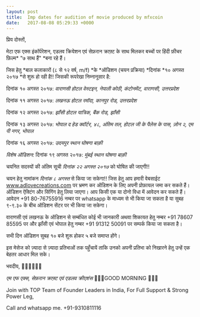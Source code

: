 ```yaml
---
layout: post
title:  Imp dates for audition of movie produced by mfxcoin
date:   2017-08-08 05:29:33 +0000
---
```



प्रिय दोस्तों,

मेटा एफ एक्स इंकॉर्परेशन, एडलव क्रियेशन एवं सेफ़रान क्राफ़्ट के साथ मिलकर बच्चों पर हिंदी फ़ीचर फ़िल्म* "७ साथ हैं" *बना रहे हैं।

जिस हेतु *बाल कलाकारों (८ से १२ वर्ष, m/f) *के *ऑडिशन (चयन प्रक्रिया) *दिनांक *१० अगस्त २०१७ *से शुरू हो रही है!! जिसकी रूपरेखा निम्नानूसार है:

दिनांक १० अगस्त २०१७: *वाराणसी* *होटल वेस्टइन, नेपाली कोठी, कंटोनमेंट, वाराणसी, उत्तरप्रदेश*

दिनांक ११ अगस्त २०१७: *लखनऊ*
*होटल रमॉदा, कानपुर रोड, उत्तरप्रदेश*

दिनांक १२ अगस्त २०१७: *झाँसी*
*होटल यात्रिक, बैंक रोड, झाँसी*

दिनांक १३ अगस्त २०१७: *भोपाल*
*द हेड क्वॉर्टर, ४८, अंतिम तल, होटल जी के पैलेस के पास, ज़ोन २, एम पी नगर, भोपाल*

दिनांक १६ अगस्त २०१७: *उदयपुर*
*स्थान घोषणा बाक़ी*

*विशेष ऑडिशन:*
दिनांक १९ अगस्त २०१७: *मुंबई*
*स्थान घोषणा बाक़ी*

चयनित सदस्यों की अंतिम सूची *दिनांक २२ अगस्त २०१७* को घोषित की जाएगी!!

चयन हेतु नामांकन *दिनांक ८ अगस्त* से किया जा सकेगा!! जिस हेतु आप हमारी वेबसाईट www.adlovecreations.com पर भ्रमण कर ऑडिशन के लिए अपनी प्रोफ़ायल जमा कर सकते हैं। ऑडिशन ऐक्टिंग और सिंगिंग हेतु लिया जाएगा। आप किसी एक या दोनो विधा में आवेदन कर सकते हैं। आवेदन +91 80-76755916 नम्बर पर whatsapp के माध्यम से भी किया जा सकता है या सुबह ९-९.३० के बीच ऑडिशन सेंटर पर भी किया जा सकेगा।

वाराणसी एवं लखनऊ के ऑडिशन से सम्बंधित कोई भी जानकारी अथवा शिकायत हेतु नम्बर +91 78607 85595 पर और झाँसी एवं भोपाल हेतु नम्बर +91 91312 50091 पर सम्पर्क किया जा सकता है।

सभी दिन ऑडिशन सुबह १० बजे  शुरू होकर ५ बजे समाप्त होंगे।

इस मेसेज को ज़्यादा से ज़्यादा प्रतिभाओं तक पहुँचायें ताकि उनको अपनी प्रतिभा को निखारने हेतु उन्हें एक बेहतर आधार मिल सके।

भवदीय,
🙏🏻🙏🏻🙏🏻

*एम एफ एक्स, सेफ़रान क्राफ़्ट एवं एडलव क्रीएशंस*
🌹🙏🏻GOOD MORNING 🙏🏻🌹

Join with TOP Team of Founder Leaders in India, For Full Support & Strong Power Leg,

 Call and whatsapp me. +91-9310811116